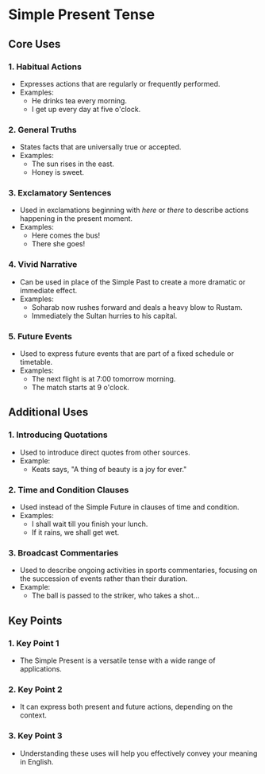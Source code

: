 # Simple Present Tense

## Core Uses

### 1. Habitual Actions
- Expresses actions that are regularly or frequently performed.
- Examples:
  - He drinks tea every morning.
  - I get up every day at five o'clock.

### 2. General Truths
- States facts that are universally true or accepted.
- Examples:
  - The sun rises in the east.
  - Honey is sweet.

### 3. Exclamatory Sentences
- Used in exclamations beginning with *here* or *there* to describe actions happening in the present moment.
- Examples:
  - Here comes the bus!
  - There she goes!

### 4. Vivid Narrative
- Can be used in place of the Simple Past to create a more dramatic or immediate effect.
- Examples:
  - Soharab now rushes forward and deals a heavy blow to Rustam.
  - Immediately the Sultan hurries to his capital.

### 5. Future Events
- Used to express future events that are part of a fixed schedule or timetable.
- Examples:
  - The next flight is at 7:00 tomorrow morning.
  - The match starts at 9 o'clock.

## Additional Uses

### 1. Introducing Quotations
- Used to introduce direct quotes from other sources.
- Example:
  - Keats says, "A thing of beauty is a joy for ever."

### 2. Time and Condition Clauses
- Used instead of the Simple Future in clauses of time and condition.
- Examples:
  - I shall wait till you finish your lunch.
  - If it rains, we shall get wet.

### 3. Broadcast Commentaries
- Used to describe ongoing activities in sports commentaries, focusing on the succession of events rather than their duration.
- Example:
  - The ball is passed to the striker, who takes a shot...

## Key Points
### 1. Key Point 1
- The Simple Present is a versatile tense with a wide range of applications.
### 2. Key Point 2
- It can express both present and future actions, depending on the context.
### 3. Key Point 3
- Understanding these uses will help you effectively convey your meaning in English.
